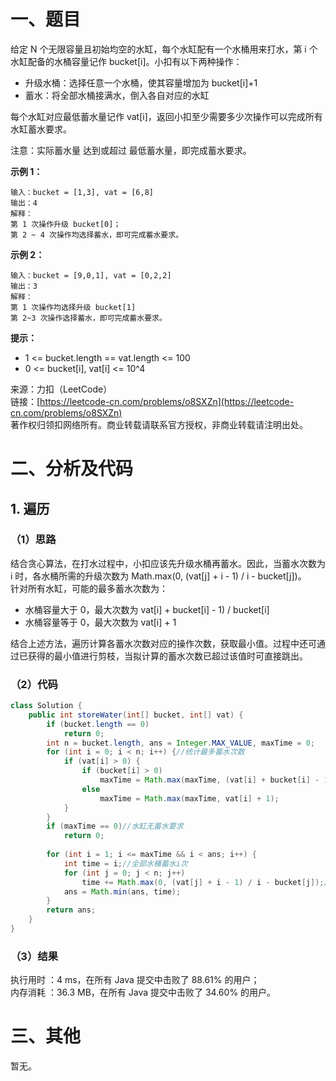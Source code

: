 # 一、题目
给定 N 个无限容量且初始均空的水缸，每个水缸配有一个水桶用来打水，第 i 个水缸配备的水桶容量记作 bucket[i]。小扣有以下两种操作：       
- 升级水桶：选择任意一个水桶，使其容量增加为 bucket[i]+1
- 蓄水：将全部水桶接满水，倒入各自对应的水缸
        
        
每个水缸对应最低蓄水量记作 vat[i]，返回小扣至少需要多少次操作可以完成所有水缸蓄水要求。      
        
注意：实际蓄水量 达到或超过 最低蓄水量，即完成蓄水要求。       
        
**示例 1：**     
```
输入：bucket = [1,3], vat = [6,8]
输出：4
解释：
第 1 次操作升级 bucket[0]；
第 2 ~ 4 次操作均选择蓄水，即可完成蓄水要求。
```
**示例 2：**    
```
输入：bucket = [9,0,1], vat = [0,2,2]
输出：3
解释：
第 1 次操作均选择升级 bucket[1]
第 2~3 次操作选择蓄水，即可完成蓄水要求。
```
**提示：**       
- 1 <= bucket.length == vat.length <= 100
- 0 <= bucket[i], vat[i] <= 10^4
       
       
来源：力扣（LeetCode）        
链接：[https://leetcode-cn.com/problems/o8SXZn](https://leetcode-cn.com/problems/o8SXZn)        
著作权归领扣网络所有。商业转载请联系官方授权，非商业转载请注明出处。        
# 二、分析及代码    
## 1. 遍历
### （1）思路
结合贪心算法，在打水过程中，小扣应该先升级水桶再蓄水。因此，当蓄水次数为 i 时，各水桶所需的升级次数为 Math.max(0, (vat[j] + i - 1) / i - bucket[j])。       
针对所有水缸，可能的最多蓄水次数为：
- 水桶容量大于 0，最大次数为 vat[i] + bucket[i] - 1) / bucket[i]
- 水桶容量等于 0，最大次数为 vat[i] + 1
         
         
结合上述方法，遍历计算各蓄水次数对应的操作次数，获取最小值。过程中还可通过已获得的最小值进行剪枝，当拟计算的蓄水次数已超过该值时可直接跳出。      
### （2）代码
```java
class Solution {
    public int storeWater(int[] bucket, int[] vat) {
        if (bucket.length == 0)
            return 0;
        int n = bucket.length, ans = Integer.MAX_VALUE, maxTime = 0;
        for (int i = 0; i < n; i++) {//统计最多蓄水次数
            if (vat[i] > 0) {
                if (bucket[i] > 0)
                    maxTime = Math.max(maxTime, (vat[i] + bucket[i] - 1) / bucket[i]);
                else
                    maxTime = Math.max(maxTime, vat[i] + 1);
            }
        }
        if (maxTime == 0)//水缸无蓄水要求
            return 0;
        
        for (int i = 1; i <= maxTime && i < ans; i++) {
            int time = i;//全部水桶蓄水i次
            for (int j = 0; j < n; j++)
                time += Math.max(0, (vat[j] + i - 1) / i - bucket[j]);//各水桶升级次数
            ans = Math.min(ans, time);
        }
        return ans;
    }
}
```
### （3）结果
执行用时 ：4 ms，在所有 Java 提交中击败了 88.61% 的用户；    
内存消耗 ：36.3 MB，在所有 Java 提交中击败了 34.60% 的用户。      
# 三、其他
暂无。  
